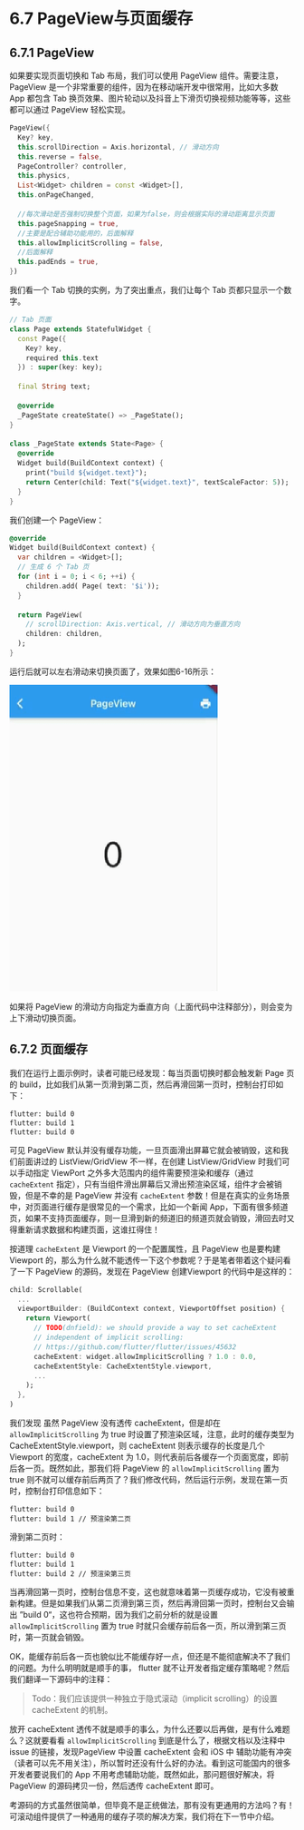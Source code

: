 # 6.7 PageView与页面缓存

## 6.7.1 PageView

如果要实现页面切换和 Tab 布局，我们可以使用 PageView 组件。需要注意，PageView 是一个非常重要的组件，因为在移动端开发中很常用，比如大多数 App 都包含 Tab 换页效果、图片轮动以及抖音上下滑页切换视频功能等等，这些都可以通过 PageView 轻松实现。

```dart
PageView({
  Key? key,
  this.scrollDirection = Axis.horizontal, // 滑动方向
  this.reverse = false,
  PageController? controller,
  this.physics,
  List<Widget> children = const <Widget>[],
  this.onPageChanged,
  
  //每次滑动是否强制切换整个页面，如果为false，则会根据实际的滑动距离显示页面
  this.pageSnapping = true,
  //主要是配合辅助功能用的，后面解释
  this.allowImplicitScrolling = false,
  //后面解释
  this.padEnds = true,
})
```

我们看一个 Tab 切换的实例，为了突出重点，我们让每个 Tab 页都只显示一个数字。

```dart
// Tab 页面 
class Page extends StatefulWidget {
  const Page({
    Key? key,
    required this.text
  }) : super(key: key);

  final String text;

  @override
  _PageState createState() => _PageState();
}

class _PageState extends State<Page> {
  @override
  Widget build(BuildContext context) {
    print("build ${widget.text}");
    return Center(child: Text("${widget.text}", textScaleFactor: 5));
  }
}
```

我们创建一个 PageView：

```dart
@override
Widget build(BuildContext context) {
  var children = <Widget>[];
  // 生成 6 个 Tab 页
  for (int i = 0; i < 6; ++i) {
    children.add( Page( text: '$i'));
  }

  return PageView(
    // scrollDirection: Axis.vertical, // 滑动方向为垂直方向
    children: children,
  );
}
```

运行后就可以左右滑动来切换页面了，效果如图6-16所示：

![图6-16](../imgs/6-16.gif)

如果将 PageView 的滑动方向指定为垂直方向（上面代码中注释部分），则会变为上下滑动切换页面。

## 6.7.2 页面缓存

我们在运行上面示例时，读者可能已经发现：每当页面切换时都会触发新 Page 页的 build，比如我们从第一页滑到第二页，然后再滑回第一页时，控制台打印如下：

```
flutter: build 0
flutter: build 1
flutter: build 0
```

可见 PageView 默认并没有缓存功能，一旦页面滑出屏幕它就会被销毁，这和我们前面讲过的 ListView/GridView 不一样，在创建 ListView/GridView 时我们可以手动指定 ViewPort 之外多大范围内的组件需要预渲染和缓存（通过 `cacheExtent` 指定），只有当组件滑出屏幕后又滑出预渲染区域，组件才会被销毁，但是不幸的是 PageView 并没有 `cacheExtent` 参数！但是在真实的业务场景中，对页面进行缓存是很常见的一个需求，比如一个新闻 App，下面有很多频道页，如果不支持页面缓存，则一旦滑到新的频道旧的频道页就会销毁，滑回去时又得重新请求数据和构建页面，这谁扛得住！

按道理  `cacheExtent`  是 Viewport 的一个配置属性，且 PageView 也是要构建 Viewport 的，那么为什么就不能透传一下这个参数呢？于是笔者带着这个疑问看了一下 PageView 的源码，发现在 PageView 创建Viewport 的代码中是这样的：

```dart
child: Scrollable(
  ...
  viewportBuilder: (BuildContext context, ViewportOffset position) {
    return Viewport(
      // TODO(dnfield): we should provide a way to set cacheExtent
      // independent of implicit scrolling:
      // https://github.com/flutter/flutter/issues/45632
      cacheExtent: widget.allowImplicitScrolling ? 1.0 : 0.0,
      cacheExtentStyle: CacheExtentStyle.viewport,
      ...
    );
  },
)
```

我们发现 虽然 PageView 没有透传 cacheExtent，但是却在`allowImplicitScrolling` 为 true 时设置了预渲染区域，注意，此时的缓存类型为 CacheExtentStyle.viewport，则 cacheExtent 则表示缓存的长度是几个 Viewport 的宽度，cacheExtent 为 1.0，则代表前后各缓存一个页面宽度，即前后各一页。既然如此，那我们将 PageView 的 `allowImplicitScrolling`  置为 true 则不就可以缓存前后两页了？我们修改代码，然后运行示例，发现在第一页时，控制台打印信息如下：

```
flutter: build 0
flutter: build 1 // 预渲染第二页
```

滑到第二页时：

```
flutter: build 0
flutter: build 1
flutter: build 2 // 预渲染第三页
```

当再滑回第一页时，控制台信息不变，这也就意味着第一页缓存成功，它没有被重新构建。但是如果我们从第二页滑到第三页，然后再滑回第一页时，控制台又会输出 ”build 0“，这也符合预期，因为我们之前分析的就是设置  `allowImplicitScrolling`  置为 true 时就只会缓存前后各一页，所以滑到第三页时，第一页就会销毁。

OK，能缓存前后各一页也貌似比不能缓存好一点，但还是不能彻底解决不了我们的问题。为什么明明就是顺手的事， flutter 就不让开发者指定缓存策略呢？然后我们翻译一下源码中的注释：

> Todo：我们应该提供一种独立于隐式滚动（implicit scrolling）的设置 cacheExtent 的机制。

放开 cacheExtent 透传不就是顺手的事么，为什么还要以后再做，是有什么难题么？这就要看看 `allowImplicitScrolling`  到底是什么了，根据文档以及注释中 issue 的链接，发现PageView 中设置 cacheExtent 会和 iOS 中 辅助功能有冲突（读者可以先不用关注），所以暂时还没有什么好的办法。看到这可能国内的很多开发者要说我们的 App 不用考虑辅助功能，既然如此，那问题很好解决，将 PageView 的源码拷贝一份，然后透传 cacheExtent 即可。

考源码的方式虽然很简单，但毕竟不是正统做法，那有没有更通用的方法吗？有！可滚动组件提供了一种通用的缓存子项的解决方案，我们将在下一节中介绍。

